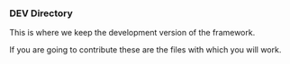 ### DEV Directory

This is where we keep the development version of the framework.

If you are going to contribute these are the files with which you will work.
